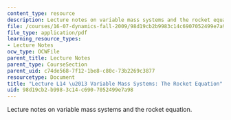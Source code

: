 ```yaml
---
content_type: resource
description: Lecture notes on variable mass systems and the rocket equation.
file: /courses/16-07-dynamics-fall-2009/98d19cb2b9983c14c6907052499e7a98_MIT16_07F09_Lec14.pdf
file_type: application/pdf
learning_resource_types:
- Lecture Notes
ocw_type: OCWFile
parent_title: Lecture Notes
parent_type: CourseSection
parent_uid: c74de568-7f12-1be8-c80c-73b2269c3877
resourcetype: Document
title: "Lecture L14 \u2013 Variable Mass Systems: The Rocket Equation"
uid: 98d19cb2-b998-3c14-c690-7052499e7a98
---
```

Lecture notes on variable mass systems and the rocket equation.

